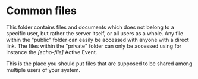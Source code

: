 Common files
========

This folder contains files and documents which does not belong to a specific user,
but rather the server itself, or all users as a whole. Any file within the "public" folder
can easily be accessed with anyone with a direct link. The files within the "private"
folder can only be accessed using for instance the *[echo-file]* Active Event.

This is the place you should put files that are supposed to be shared among
multiple users of your system.


